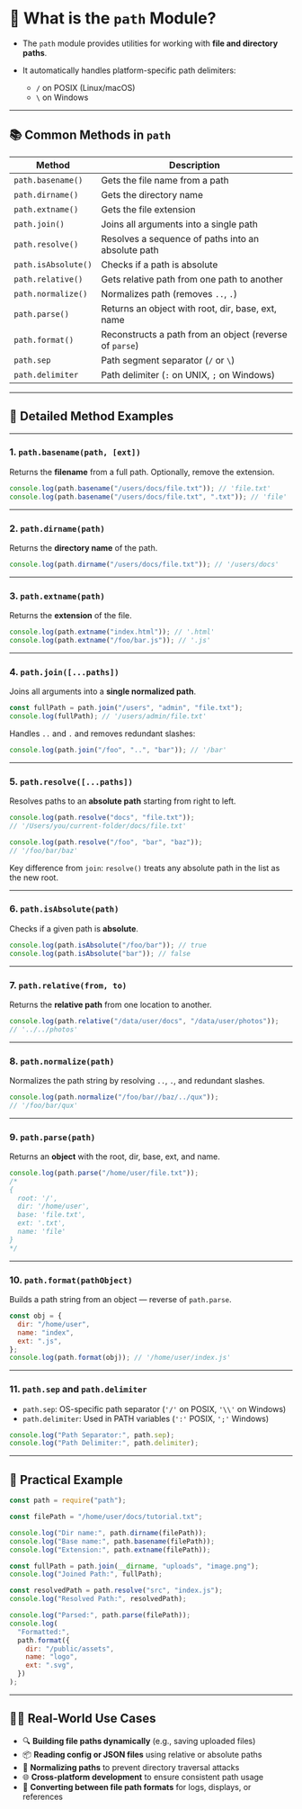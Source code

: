 # 🧠 What is the `path` Module?

- The `path` module provides utilities for working with **file and directory paths**.
- It automatically handles platform-specific path delimiters:

  - `/` on POSIX (Linux/macOS)
  - `\` on Windows

---

## 📚 Common Methods in `path`

| Method              | Description                                             |
| ------------------- | ------------------------------------------------------- |
| `path.basename()`   | Gets the file name from a path                          |
| `path.dirname()`    | Gets the directory name                                 |
| `path.extname()`    | Gets the file extension                                 |
| `path.join()`       | Joins all arguments into a single path                  |
| `path.resolve()`    | Resolves a sequence of paths into an absolute path      |
| `path.isAbsolute()` | Checks if a path is absolute                            |
| `path.relative()`   | Gets relative path from one path to another             |
| `path.normalize()`  | Normalizes path (removes `..`, `.`)                     |
| `path.parse()`      | Returns an object with root, dir, base, ext, name       |
| `path.format()`     | Reconstructs a path from an object (reverse of `parse`) |
| `path.sep`          | Path segment separator (`/` or `\`)                     |
| `path.delimiter`    | Path delimiter (`:` on UNIX, `;` on Windows)            |

---

## 🔧 Detailed Method Examples

---

### 1. `path.basename(path, [ext])`

Returns the **filename** from a full path. Optionally, remove the extension.

```js
console.log(path.basename("/users/docs/file.txt")); // 'file.txt'
console.log(path.basename("/users/docs/file.txt", ".txt")); // 'file'
```

---

### 2. `path.dirname(path)`

Returns the **directory name** of the path.

```js
console.log(path.dirname("/users/docs/file.txt")); // '/users/docs'
```

---

### 3. `path.extname(path)`

Returns the **extension** of the file.

```js
console.log(path.extname("index.html")); // '.html'
console.log(path.extname("/foo/bar.js")); // '.js'
```

---

### 4. `path.join([...paths])`

Joins all arguments into a **single normalized path**.

```js
const fullPath = path.join("/users", "admin", "file.txt");
console.log(fullPath); // '/users/admin/file.txt'
```

Handles `..` and `.` and removes redundant slashes:

```js
console.log(path.join("/foo", "..", "bar")); // '/bar'
```

---

### 5. `path.resolve([...paths])`

Resolves paths to an **absolute path** starting from right to left.

```js
console.log(path.resolve("docs", "file.txt"));
// '/Users/you/current-folder/docs/file.txt'

console.log(path.resolve("/foo", "bar", "baz"));
// '/foo/bar/baz'
```

Key difference from `join`:
`resolve()` treats any absolute path in the list as the new root.

---

### 6. `path.isAbsolute(path)`

Checks if a given path is **absolute**.

```js
console.log(path.isAbsolute("/foo/bar")); // true
console.log(path.isAbsolute("bar")); // false
```

---

### 7. `path.relative(from, to)`

Returns the **relative path** from one location to another.

```js
console.log(path.relative("/data/user/docs", "/data/user/photos"));
// '../../photos'
```

---

### 8. `path.normalize(path)`

Normalizes the path string by resolving `..`, `.`, and redundant slashes.

```js
console.log(path.normalize("/foo/bar//baz/../qux"));
// '/foo/bar/qux'
```

---

### 9. `path.parse(path)`

Returns an **object** with the root, dir, base, ext, and name.

```js
console.log(path.parse("/home/user/file.txt"));
/*
{
  root: '/',
  dir: '/home/user',
  base: 'file.txt',
  ext: '.txt',
  name: 'file'
}
*/
```

---

### 10. `path.format(pathObject)`

Builds a path string from an object — reverse of `path.parse`.

```js
const obj = {
  dir: "/home/user",
  name: "index",
  ext: ".js",
};
console.log(path.format(obj)); // '/home/user/index.js'
```

---

### 11. `path.sep` and `path.delimiter`

- `path.sep`: OS-specific path separator (`'/'` on POSIX, `'\\'` on Windows)
- `path.delimiter`: Used in PATH variables (`':'` POSIX, `';'` Windows)

```js
console.log("Path Separator:", path.sep);
console.log("Path Delimiter:", path.delimiter);
```

---

## 🧪 Practical Example

```js
const path = require("path");

const filePath = "/home/user/docs/tutorial.txt";

console.log("Dir name:", path.dirname(filePath));
console.log("Base name:", path.basename(filePath));
console.log("Extension:", path.extname(filePath));

const fullPath = path.join(__dirname, "uploads", "image.png");
console.log("Joined Path:", fullPath);

const resolvedPath = path.resolve("src", "index.js");
console.log("Resolved Path:", resolvedPath);

console.log("Parsed:", path.parse(filePath));
console.log(
  "Formatted:",
  path.format({
    dir: "/public/assets",
    name: "logo",
    ext: ".svg",
  })
);
```

---

## 🧑‍💻 Real-World Use Cases

- 🔍 **Building file paths dynamically** (e.g., saving uploaded files)
- 📦 **Reading config or JSON files** using relative or absolute paths
- 🔐 **Normalizing paths** to prevent directory traversal attacks
- 🌐 **Cross-platform development** to ensure consistent path usage
- 🔄 **Converting between file path formats** for logs, displays, or references
